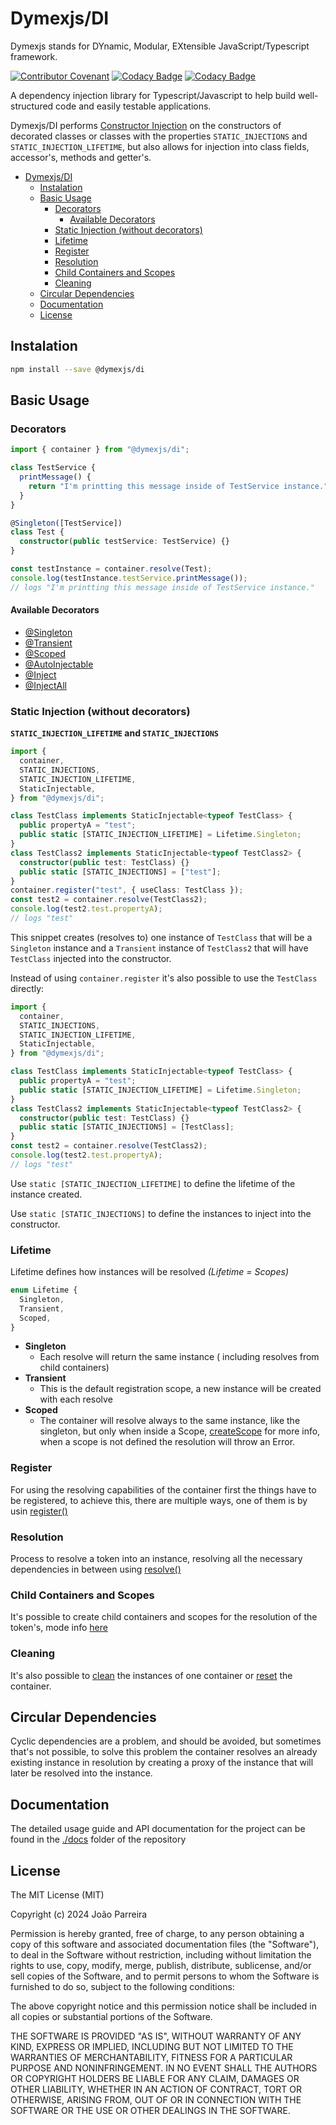 # Dymexjs/DI

Dymexjs stands for DYnamic, Modular, EXtensible JavaScript/Typescript framework.

[![Contributor Covenant](https://img.shields.io/badge/Contributor%20Covenant-2.1-4baaaa.svg)](code_of_conduct.md) [![Codacy Badge](https://app.codacy.com/project/badge/Grade/56ccd37ecb9e4e3fb7e2caa42627c19c)](https://app.codacy.com/gh/dymexjs/di/dashboard?utm_source=gh&utm_medium=referral&utm_content=&utm_campaign=Badge_grade) [![Codacy Badge](https://app.codacy.com/project/badge/Coverage/56ccd37ecb9e4e3fb7e2caa42627c19c)](https://app.codacy.com/gh/dymexjs/di/dashboard?utm_source=gh&utm_medium=referral&utm_content=&utm_campaign=Badge_coverage)

A dependency injection library for Typescript/Javascript to help build well-structured code and easily testable applications.

Dymexjs/DI performs [Constructor Injection](https://en.wikipedia.org/wiki/Dependency_injection#Constructor_injection) on the constructors of decorated classes or classes with the properties `STATIC_INJECTIONS` and `STATIC_INJECTION_LIFETIME`, but also allows for injection into class fields, accessor's, methods and getter's.

<!-- TOC depthFrom:1 depthTo:5 -->

- [Dymexjs/DI](#dymexjsdi)
  - [Instalation](#instalation)
  - [Basic Usage](#basic-usage)
    - [Decorators](#decorators)
      - [Available Decorators](#available-decorators)
    - [Static Injection (without decorators)](#static-injection-without-decorators)
    - [Lifetime](#lifetime)
    - [Register](#register)
    - [Resolution](#resolution)
    - [Child Containers and Scopes](#child-containers-and-scopes)
    - [Cleaning](#cleaning)
  - [Circular Dependencies](#circular-dependencies)
  - [Documentation](#documentation)
  - [License](#license)

<!-- /TOC -->

## Instalation

```sh
npm install --save @dymexjs/di
```

## Basic Usage

### Decorators

```typescript
import { container } from "@dymexjs/di";

class TestService {
  printMessage() {
    return "I'm printting this message inside of TestService instance.";
  }
}

@Singleton([TestService])
class Test {
  constructor(public testService: TestService) {}
}

const testInstance = container.resolve(Test);
console.log(testInstance.testService.printMessage());
// logs "I'm printting this message inside of TestService instance."
```

#### Available Decorators

- [@Singleton](docs/02-decorators.md#singleton)
- [@Transient](docs/02-decorators.md#transient)
- [@Scoped](docs/02-decorators.md#scoped)
- [@AutoInjectable](docs/02-decorators.md#autoinjectable)
- [@Inject](docs/02-decorators.md#inject)
- [@InjectAll](docs/02-decorators.md#injectall)

### Static Injection (without decorators)

**`STATIC_INJECTION_LIFETIME` and `STATIC_INJECTIONS`**

```typescript
import {
  container,
  STATIC_INJECTIONS,
  STATIC_INJECTION_LIFETIME,
  StaticInjectable,
} from "@dymexjs/di";

class TestClass implements StaticInjectable<typeof TestClass> {
  public propertyA = "test";
  public static [STATIC_INJECTION_LIFETIME] = Lifetime.Singleton;
}
class TestClass2 implements StaticInjectable<typeof TestClass2> {
  constructor(public test: TestClass) {}
  public static [STATIC_INJECTIONS] = ["test"];
}
container.register("test", { useClass: TestClass });
const test2 = container.resolve(TestClass2);
console.log(test2.test.propertyA);
// logs "test"
```

This snippet creates (resolves to) one instance of `TestClass` that will be a `Singleton` instance and a `Transient` instance of `TestClass2` that will have `TestClass` injected into the constructor.

Instead of using `container.register` it's also possible to use the `TestClass` directly:

```typescript
import {
  container,
  STATIC_INJECTIONS,
  STATIC_INJECTION_LIFETIME,
  StaticInjectable,
} from "@dymexjs/di";

class TestClass implements StaticInjectable<typeof TestClass> {
  public propertyA = "test";
  public static [STATIC_INJECTION_LIFETIME] = Lifetime.Singleton;
}
class TestClass2 implements StaticInjectable<typeof TestClass2> {
  constructor(public test: TestClass) {}
  public static [STATIC_INJECTIONS] = [TestClass];
}
const test2 = container.resolve(TestClass2);
console.log(test2.test.propertyA);
// logs "test"
```

Use `static [STATIC_INJECTION_LIFETIME]` to define the lifetime of the instance created.

Use `static [STATIC_INJECTIONS]` to define the instances to inject into the constructor.

### Lifetime

Lifetime defines how instances will be resolved _(Lifetime = Scopes)_

```typescript
enum Lifetime {
  Singleton,
  Transient,
  Scoped,
}
```

- **Singleton**
  - Each resolve will return the same instance ( including resolves from child containers)
- **Transient**
  - This is the default registration scope, a new instance will be created with each resolve
- **Scoped**
  - The container will resolve always to the same instance, like the singleton, but only when inside a Scope, [createScope](docs/02-decorators.md#createScope) for more info, when a scope is not defined the resolution will throw an Error.

### Register

For using the resolving capabilities of the container first the things have to be registered, to achieve this, there are multiple ways, one of them is by usin [register()](docs/03-01-register.md)

### Resolution

Process to resolve a token into an instance, resolving all the necessary dependencies in between using [resolve()](docs/03-02-resolve.md)

### Child Containers and Scopes

It's possible to create child containers and scopes for the resolution of the token's, mode info [here](docs/03-03-child_scope.md)

### Cleaning

It's also possible to [clean](docs/03-04-cleaning.md#cleaning) the instances of one container or [reset](docs/03-04-cleaning.md#reset) the container.

## Circular Dependencies

Cyclic dependencies are a problem, and should be avoided, but sometimes that's not possible, to solve this problem the container resolves an already existing instance in resolution by creating a proxy of the instance that will later be resolved into the instance.

## Documentation

The detailed usage guide and API documentation for the project can be found in the [./docs](docs/01-getting-started.md) folder of the repository

## License

The MIT License (MIT)

Copyright (c) 2024 João Parreira

Permission is hereby granted, free of charge, to any person obtaining a copy of this software and associated documentation files (the "Software"), to deal in the Software without restriction, including without limitation the rights to use, copy, modify, merge, publish, distribute, sublicense, and/or sell copies of the Software, and to permit persons to whom the Software is furnished to do so, subject to the following conditions:

The above copyright notice and this permission notice shall be included in all copies or substantial portions of the Software.

THE SOFTWARE IS PROVIDED "AS IS", WITHOUT WARRANTY OF ANY KIND, EXPRESS OR IMPLIED, INCLUDING BUT NOT LIMITED TO THE WARRANTIES OF MERCHANTABILITY, FITNESS FOR A PARTICULAR PURPOSE AND NONINFRINGEMENT. IN NO EVENT SHALL THE AUTHORS OR COPYRIGHT HOLDERS BE LIABLE FOR ANY CLAIM, DAMAGES OR OTHER LIABILITY, WHETHER IN AN ACTION OF CONTRACT, TORT OR OTHERWISE, ARISING FROM, OUT OF OR IN CONNECTION WITH THE SOFTWARE OR THE USE OR OTHER DEALINGS IN THE SOFTWARE.
